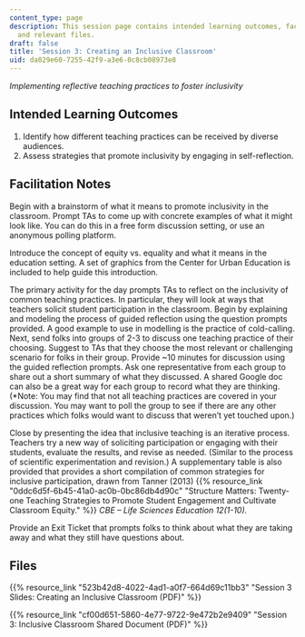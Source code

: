 ```yaml
---
content_type: page
description: This session page contains intended learning outcomes, facilitation notes,
  and relevant files.
draft: false
title: 'Session 3: Creating an Inclusive Classroom'
uid: da029e60-7255-42f9-a3e6-0c8cb08973e8
---
```

*Implementing reflective teaching practices to foster inclusivity*

## Intended Learning Outcomes

1. Identify how different teaching practices can be received by diverse audiences.
2. Assess strategies that promote inclusivity by engaging in self-reflection.

## Facilitation Notes

Begin with a brainstorm of what it means to promote inclusivity in the classroom. Prompt TAs to come up with concrete examples of what it might look like. You can do this in a free form discussion setting, or use an anonymous polling platform.

Introduce the concept of equity vs. equality and what it means in the education setting. A set of graphics from the Center for Urban Education is included to help guide this introduction.

The primary activity for the day prompts TAs to reflect on the inclusivity of common teaching practices. In particular, they will look at ways that teachers solicit student participation in the classroom. Begin by explaining and modeling the process of guided reflection using the question prompts provided. A good example to use in modelling is the practice of cold-calling. Next, send folks into groups of 2-3 to discuss one teaching practice of their choosing. Suggest to TAs that they choose the most relevant or challenging scenario for folks in their group. Provide ~10 minutes for discussion using the guided reflection prompts. Ask one representative from each group to share out a short summary of what they discussed. A shared Google doc can also be a great way for each group to record what they are thinking. (\*Note: You may find that not all teaching practices are covered in your discussion. You may want to poll the group to see if there are any other practices which folks would want to discuss that weren’t yet touched upon.)

Close by presenting the idea that inclusive teaching is an iterative process. Teachers try a new way of soliciting participation or engaging with their students, evaluate the results, and revise as needed. (Similar to the process of scientific experimentation and revision.) A supplementary table is also provided that provides a short compilation of common strategies for inclusive participation, drawn from Tanner (2013) {{% resource_link "0ddc6d5f-6b45-41a0-ac0b-0bc86db4d90c" "Structure Matters: Twenty-one Teaching Strategies to Promote Student Engagement and Cultivate Classroom Equity." %}} *CBE – Life Sciences Education 12(1-10).*

Provide an Exit Ticket that prompts folks to think about what they are taking away and what they still have questions about.

## Files

{{% resource_link "523b42d8-4022-4ad1-a0f7-664d69c11bb3" "Session 3 Slides: Creating an Inclusive Classroom (PDF)" %}}

{{% resource_link "cf00d651-5860-4e77-9722-9e472b2e9409" "Session 3: Inclusive Classroom Shared Document (PDF)" %}}